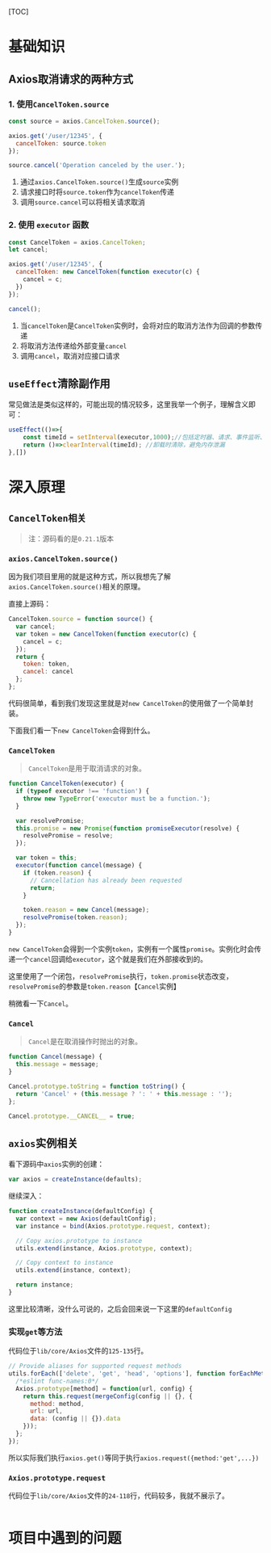 [TOC]

# 基础知识
## Axios取消请求的两种方式
### 1. 使用`CancelToken.source`
```js
const source = axios.CancelToken.source();

axios.get('/user/12345', {
  cancelToken: source.token
});

source.cancel('Operation canceled by the user.');
```
1. 通过`axios.CancelToken.source()`生成`source`实例
2. 请求接口时将`source.token`作为`cancelToken`传递
3. 调用`source.cancel`可以将相关请求取消

### 2. 使用 `executor` 函数
```js
const CancelToken = axios.CancelToken;
let cancel;

axios.get('/user/12345', {
  cancelToken: new CancelToken(function executor(c) {
    cancel = c;
  })
});

cancel();
```
1. 当`cancelToken`是`CancelToken`实例时，会将对应的取消方法作为回调的参数传递
2. 将取消方法传递给外部变量`cancel`
3. 调用`cancel`，取消对应接口请求

## `useEffect`清除副作用
常见做法是类似这样的，可能出现的情况较多，这里我举一个例子，理解含义即可：
```js
useEffect(()=>{
    const timeId = setInterval(executor,1000);//包括定时器、请求、事件监听、视窗监听等...
    return ()=>clearInterval(timeId); //卸载时清除，避免内存泄漏
},[])
```

# 深入原理
## `CancelToken相关`
> 注：源码看的是`0.21.1`版本

### `axios.CancelToken.source()`
因为我们项目里用的就是这种方式，所以我想先了解`axios.CancelToken.source()`相关的原理。 

直接上源码：
```js
CancelToken.source = function source() {
  var cancel;
  var token = new CancelToken(function executor(c) {
    cancel = c;
  });
  return {
    token: token,
    cancel: cancel
  };
};
```
代码很简单，看到我们发现这里就是对`new CancelToken`的使用做了一个简单封装。

下面我们看一下`new CancelToken`会得到什么。

### `CancelToken`
> `CancelToken`是用于取消请求的对象。
```js
function CancelToken(executor) {
  if (typeof executor !== 'function') {
    throw new TypeError('executor must be a function.');
  }

  var resolvePromise;
  this.promise = new Promise(function promiseExecutor(resolve) {
    resolvePromise = resolve;
  });

  var token = this;
  executor(function cancel(message) {
    if (token.reason) {
      // Cancellation has already been requested
      return;
    }

    token.reason = new Cancel(message);
    resolvePromise(token.reason);
  });
}
```
`new CancelToken`会得到一个实例`token`，实例有一个属性`promise`。实例化时会传递一个`cancel`回调给`executor`，这个就是我们在外部接收到的。

这里使用了一个闭包，`resolvePromise`执行，`token.promise`状态改变，`resolvePromise`的参数是`token.reason`【`Cancel`实例】

稍微看一下`Cancel`。

### `Cancel`
> `Cancel`是在取消操作时抛出的对象。
```js
function Cancel(message) {
  this.message = message;
}

Cancel.prototype.toString = function toString() {
  return 'Cancel' + (this.message ? ': ' + this.message : '');
};

Cancel.prototype.__CANCEL__ = true;
```

## `axios`实例相关
看下源码中`axios`实例的创建：
```js
var axios = createInstance(defaults);
```

继续深入：
```js
function createInstance(defaultConfig) {
  var context = new Axios(defaultConfig);
  var instance = bind(Axios.prototype.request, context);

  // Copy axios.prototype to instance
  utils.extend(instance, Axios.prototype, context);

  // Copy context to instance
  utils.extend(instance, context);

  return instance;
}
```
这里比较清晰，没什么可说的，之后会回来说一下这里的`defaultConfig`

### 实现`get`等方法
代码位于`lib/core/Axios`文件的`125-135`行。
```js
// Provide aliases for supported request methods
utils.forEach(['delete', 'get', 'head', 'options'], function forEachMethodNoData(method) {
  /*eslint func-names:0*/
  Axios.prototype[method] = function(url, config) {
    return this.request(mergeConfig(config || {}, {
      method: method,
      url: url,
      data: (config || {}).data
    }));
  };
});
```
所以实际我们执行`axios.get()`等同于执行`axios.request({method:'get',...})`

### `Axios.prototype.request`
代码位于`lib/core/Axios`文件的`24-118`行，代码较多，我就不展示了。
```js

```

# 项目中遇到的问题